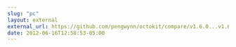 ```yaml
---
slug: "pc"
layout: external
external_url: https://github.com/pengwynn/octokit/compare/v1.6.0...v1.6.1
date: 2012-06-16T12:58:53-05:00
---
```

